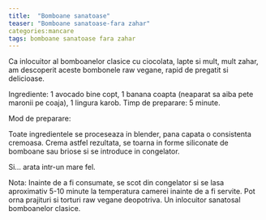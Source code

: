 ```yaml
---
title:  "Bomboane sanatoase"
teaser: "Bomboane sanatoase-fara zahar"
categories:mancare
tags: bomboane sanatoase fara zahar
---
```



Ca inlocuitor al bomboanelor clasice cu ciocolata, lapte si mult, mult zahar, am descoperit aceste bombonele raw vegane, rapid de pregatit si delicioase.

Ingrediente: 1 avocado bine copt, 1 banana coapta (neaparat sa aiba pete maronii pe coaja), 1 lingura karob.
Timp de preparare: 5 minute.

Mod de preparare:

Toate ingredientele se proceseaza in blender, pana capata o consistenta cremoasa. 
Crema astfel rezultata, se toarna in forme siliconate de bomboane sau briose si se introduce in congelator.

Si... arata intr-un mare fel.


Nota: Inainte de a fi consumate, se scot din congelator si se lasa aproximativ 5-10 minute la temperatura camerei inainte de a fi servite.
Pot orna prajituri si torturi raw vegane deopotriva. Un inlocuitor sanatosal bomboanelor clasice.
